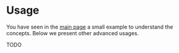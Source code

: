 # Usage

You have seen in the [main page](./index) a small example to understand the concepts. Below we present other advanced usages.

TODO
